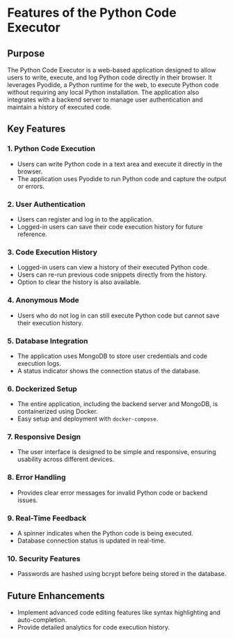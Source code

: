 # Features of the Python Code Executor

## Purpose
The Python Code Executor is a web-based application designed to allow users to write, execute, and log Python code directly in their browser. It leverages Pyodide, a Python runtime for the web, to execute Python code without requiring any local Python installation. The application also integrates with a backend server to manage user authentication and maintain a history of executed code.

## Key Features

### 1. **Python Code Execution**
- Users can write Python code in a text area and execute it directly in the browser.
- The application uses Pyodide to run Python code and capture the output or errors.

### 2. **User Authentication**
- Users can register and log in to the application.
- Logged-in users can save their code execution history for future reference.

### 3. **Code Execution History**
- Logged-in users can view a history of their executed Python code.
- Users can re-run previous code snippets directly from the history.
- Option to clear the history is also available.

### 4. **Anonymous Mode**
- Users who do not log in can still execute Python code but cannot save their execution history.

### 5. **Database Integration**
- The application uses MongoDB to store user credentials and code execution logs.
- A status indicator shows the connection status of the database.

### 6. **Dockerized Setup**
- The entire application, including the backend server and MongoDB, is containerized using Docker.
- Easy setup and deployment with `docker-compose`.

### 7. **Responsive Design**
- The user interface is designed to be simple and responsive, ensuring usability across different devices.

### 8. **Error Handling**
- Provides clear error messages for invalid Python code or backend issues.

### 9. **Real-Time Feedback**
- A spinner indicates when the Python code is being executed.
- Database connection status is updated in real-time.

### 10. **Security Features**
- Passwords are hashed using bcrypt before being stored in the database.

## Future Enhancements
- Implement advanced code editing features like syntax highlighting and auto-completion.
- Provide detailed analytics for code execution history.
